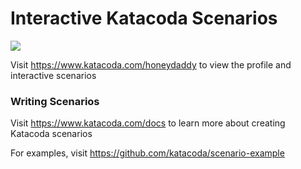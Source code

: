 # Interactive Katacoda Scenarios

[![](http://shields.katacoda.com/katacoda/honeydaddy/count.svg)](https://www.katacoda.com/honeydaddy "Get your profile on Katacoda.com")

Visit https://www.katacoda.com/honeydaddy to view the profile and interactive scenarios

### Writing Scenarios
Visit https://www.katacoda.com/docs to learn more about creating Katacoda scenarios

For examples, visit https://github.com/katacoda/scenario-example
